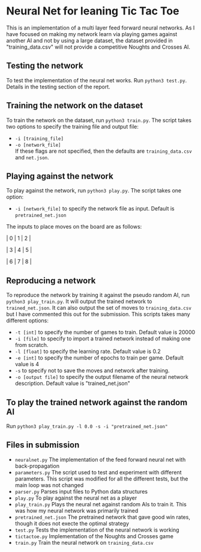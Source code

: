 # Neural Net for leaning Tic Tac Toe
This is an  implementation of a multi layer feed forward neural networks. As I have focused on making my network learn via playing games against another AI and not by using a large dataset, the dataset provided in "training_data.csv" will not provide a competitive Noughts and Crosses AI.

## Testing the network
To test the implementation of the neural net works. Run `python3 test.py`. Details in the testing section of the report.

## Training the network on the dataset
To train the network on the dataset, run `python3 train.py`. The script takes two options to specify the training file and output file:
- `-i [training_file]`
- `-o [network_file]`  
If these flags are not specified, then the defaults are `training_data.csv` and `net.json`.

## Playing against the network 
To play against the network, run `python3 play.py`. The script takes one option:
- `-i [network_file]` to specify the network file as input. Default is `pretrained_net.json`

The inputs to place moves on the board are as follows:

| 0 | 1 | 2 |

| 3 | 4 | 5 |

| 6 | 7 | 8 |

## Reproducing a network
To reproduce the network by training it against the pseudo random AI, run `python3 play_train.py`. It will output the trained network to `trained_net.json`. It can also output the set of moves to `training_data.csv` but I have commented this out for the submission. This scripts takes many different options:
- `-t [int]` to specify the number of games to train. Default value is 20000
- `-i [file]` to specify to import a trained network instead of making one from scratch.
- `-l [float]` to specify the learning rate. Default value is 0.2
- `-e [int]` to specify the number of epochs to train per game. Default value is 4
- `-s` to specify not to save the moves and network after training.
- `-o [output file]` to specify the output filename of the neural network description. Default value is "trained_net.json"

## To play the trained network against the random AI
Run `python3 play_train.py -l 0.0 -s -i "pretrained_net.json"`

## Files in submission
- `neuralnet.py` The implementation of the feed forward neural net with back-propagation
- `parameters.py` The script used to test and experiment with different parameters. This script was modified for all the different tests, but the main loop was not changed
- `parser.py` Parses input files to Python data structures
- `play.py` To play against the neural net as a player
- `play_train.py` Plays the neural net against random AIs to train it. This was how my neural network was primarily trained
- `pretrained_net.json` The pretrained network that gave good win rates, though it does not execte the optimal strategy
- `test.py` Tests the implementation of the neural network is working
- `tictactoe.py` Implementation of the Noughts and Crosses game
- `train.py` Train the neural network on `training_data.csv`
